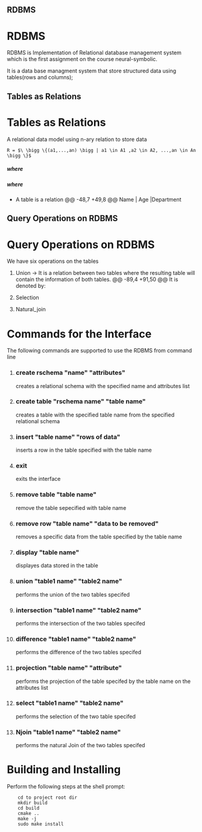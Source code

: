 ## RDBMS
RDBMS
=========

RDBMS is Implementation of Relational database management system which is the first assignment on the course neural-symbolic.

It is a data base managment system that store structured data using tables(rows and columns);



## Tables as Relations
Tables as Relations
========================

A relational data model using n-ary relation to store data

    R = $\ \bigg \{(a1,...,an) \bigg | a1 \in A1 ,a2 \in A2, ...,an \in An \bigg \}$

 ##### where 
##### where 


 - A table is a relation
@@ -48,7 +49,8 @@ Name | Age |Department



## Query Operations on RDBMS
Query Operations on RDBMS
==============================
We have six operations on the tables

1. Union -> It is a relation between two tables where the resulting table will contain the information of both tables.
@@ -89,4 +91,50 @@ It is denoted by:
5. Selection

6. Natural_join




Commands for the Interface
===============================

The following commands are supported to use the RDBMS from command line

1. ### create rschema "name" "attributes" 
    creates a relational schema with the specified name and attributes list
2. ### create table "rschema name" "table name"
    creates a table with the specified table name from the specified relational schema
3. ### insert "table name" "rows of data"
    inserts a row in the table specified with the table name
4. ### exit 
    exits the interface
5. ### remove table "table name"
    remove the table sepecified with table name
6. ### remove row "table name" "data to be removed"
    removes a specific data from the table specified by the table name
7. ### display "table name"
    displayes data stored in the table 
8. ### union "table1 name" "table2 name"
    performs the union of the two tables specifed
9. ### intersection "table1 name" "table2 name"
    performs the intersection of the two tables specifed
10. ### difference "table1 name" "table2 name"
    performs the difference of the two tables specifed
11. ### projection "table name" "attribute"
    performs the projection of the table specifed by the table name on the attributes list
12. ### select "table1 name" "table2 name"
    performs the selection of the two table specifed
13. ### Njoin "table1 name" "table2 name"
    performs the natural Join of the two tables specifed                                  

Building and Installing
=======================	

Perform the following steps at the shell prompt:
```
    cd to project root dir
    mkdir build
    cd build
    cmake ..
    make -j
    sudo make install
```
